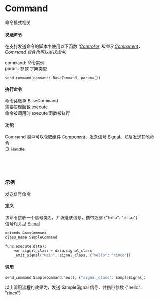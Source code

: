 # Command
命令模式相关 

#### 发送命令
在支持发送命令的脚本中使用以下函数  *([Controller](Controller.md) 和部分 [Component](Component.md)， Command 自身也可以发送命令)*  

command: 命令实例  
param: 参数 字典类型
```
send_command(command: BaseCommand, param={})
```
#### 执行命令
命令类继承 BaseCommand  
需要实现函数 execute  
命令被调用时 execute 函数被执行  

#### 功能
Command 类中可以获取组件 [Component](Component.md)、发送信号 [Signal](Signal.md)、以及发送其他命令  
见  [Handle](Handle.md)


<br><br><br>


### 示例
发送信号命令  

#### 定义
该命令接收一个信号类名，并发送该信号，携带数据 {"hello": "rinco"}  
信号相关见 [Signal](Signal.md)

```python
extends BaseCommand
class_name SampleCommand

func execute(data):
	var signal_class = data.signal_class
	_emit_signal("Main", signal_class, {"hello": "rinco"})
```

#### 调用

```python
send_command(SampleCommand.new(), {"signal_class": SampleSignal})
```

以上调用流程的效果为，发送 SampleSignal 信号，并携带参数 {"hello": "rinco"}  